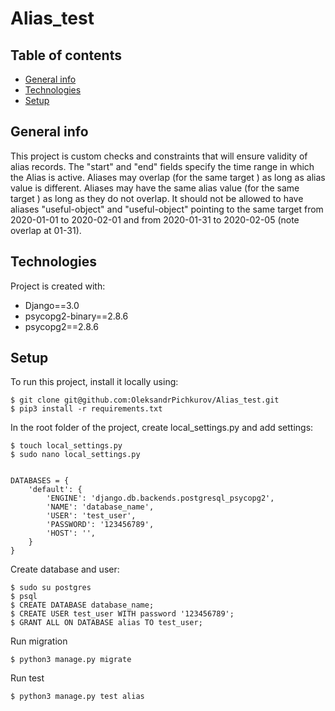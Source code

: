 # Alias_test
## Table of contents
* [General info](#general-info)
* [Technologies](#technologies)
* [Setup](#setup)

## General info
This project is custom checks and constraints that will ensure validity of alias records. 
The "start" and "end" fields specify the time range in which the Alias is active.
Aliases may overlap (for the same target​ ) as long as alias​ value is different.
Aliases may have the same alias​ value (for the same target​ ) as long as they do not overlap.
It should not be allowed to have aliases
"useful-object" and "useful-object" pointing to the same target​ from 2020-01-01​ to 2020-02-01
and from 2020-01-31​ to 2020-02-05​ (note overlap at 01-31​ ).
	
## Technologies
Project is created with:
* Django==3.0
* psycopg2-binary==2.8.6
* psycopg2==2.8.6

	
## Setup
To run this project, install it locally using:

```
$ git clone git@github.com:OleksandrPichkurov/Alias_test.git
$ pip3 install -r requirements.txt
```
In the root folder of the project, create local_settings.py and add settings:
```
$ touch local_settings.py
$ sudo nano local_settings.py


DATABASES = {
    'default': {
        'ENGINE': 'django.db.backends.postgresql_psycopg2',
        'NAME': 'database_name',
        'USER': 'test_user',
        'PASSWORD': '123456789',
        'HOST': '',
    }
}

```
Create database and user:
```
$ sudo su postgres
$ psql
$ CREATE DATABASE database_name;
$ CREATE USER test_user WITH password '123456789';
$ GRANT ALL ON DATABASE alias TO test_user;
```
Run migration
```
$ python3 manage.py migrate
```
Run test
```
$ python3 manage.py test alias
```
